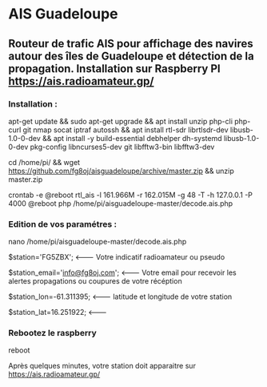 # AIS Guadeloupe

## Routeur de trafic AIS pour affichage des navires autour des îles de Guadeloupe et détection de la propagation. Installation sur Raspberry PI https://ais.radioamateur.gp/

### Installation :

apt-get update && sudo apt-get upgrade && apt install unzip php-cli php-curl git nmap socat iptraf autossh && apt install rtl-sdr librtlsdr-dev libusb-1.0-0-dev  && 
apt install -y build-essential debhelper dh-systemd libusb-1.0-0-dev pkg-config libncurses5-dev git libfftw3-bin libfftw3-dev

cd /home/pi/ && 
wget https://github.com/fg8oj/aisguadeloupe/archive/master.zip && 
unzip master.zip 

crontab -e
@reboot rtl_ais -l 161.966M -r 162.015M -g 48 -T -h 127.0.0.1 -P 4000
@reboot php /home/pi/aisguadeloupe-master/decode.ais.php

### Edition de vos paramétres : 

nano /home/pi/aisguadeloupe-master/decode.ais.php

$station='FG5ZBX'; <--- Votre indicatif radioamateur ou pseudo

$station_email='info@fg8oj.com'; <--- Votre email pour recevoir les alertes propagations ou coupures de votre récéption

$station_lon=-61.311395; <--- latitude et longitude  de votre station

$station_lat=16.251922;  <--- 

### Rebootez le raspberry

reboot

Après quelques minutes, votre station doit apparaitre sur https://ais.radioamateur.gp/
